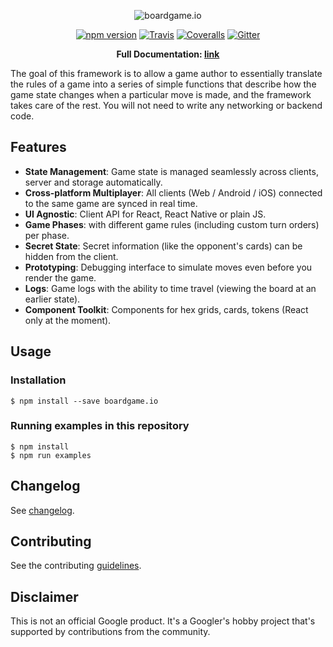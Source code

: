 <p align="center">
  <img src="https://raw.githubusercontent.com/google/boardgame.io/master/docs/logo.svg?sanitize=true" alt="boardgame.io" />
</p>

<p align="center">
<a href="https://www.npmjs.com/package/boardgame.io"><img src="https://badge.fury.io/js/boardgame.io.svg" alt="npm version" /></a>
<a href="https://travis-ci.org/google/boardgame.io"><img src="https://img.shields.io/travis/google/boardgame.io/master.svg" alt="Travis" /></a>
<a href="https://coveralls.io/github/google/boardgame.io?branch=master"><img src="https://img.shields.io/coveralls/google/boardgame.io.svg" alt="Coveralls" /></a>
<a href="https://gitter.im/boardgame-io"><img src="https://badges.gitter.im/boardgame-io.svg" alt="Gitter" /></a>
</p>

<p align="center">
  <strong>Full Documentation: <a href="https://google.github.io/boardgame.io">link</a></strong>
</p>

The goal of this framework is to allow a game author to
essentially translate the rules of a game into a series of
simple functions that describe how the game state changes
when a particular move is made, and the framework takes
care of the rest. You will not need to write any
networking or backend code.

## Features

* **State Management**: Game state is managed seamlessly across clients, server and storage automatically.
* **Cross-platform Multiplayer**: All clients (Web / Android / iOS) connected to the same game are synced in real time.
* **UI Agnostic**: Client API for React, React Native or plain JS.
* **Game Phases**: with different game rules (including custom turn orders) per phase.
* **Secret State**: Secret information (like the opponent's cards) can be hidden from the client.
* **Prototyping**: Debugging interface to simulate moves even before you render the game.
* **Logs**: Game logs with the ability to time travel (viewing the board at an earlier state).
* **Component Toolkit**: Components for hex grids, cards, tokens (React only at the moment).

## Usage

### Installation

```
$ npm install --save boardgame.io
```

### Running examples in this repository

```
$ npm install
$ npm run examples
```

## Changelog

See [changelog](docs/CHANGELOG.md).

## Contributing

See the contributing [guidelines](CONTRIBUTING.md).

## Disclaimer

This is not an official Google product. It's a Googler's
hobby project that's supported by contributions from the
community.
